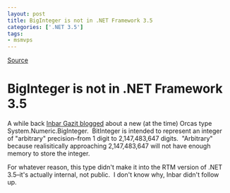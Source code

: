 ```yaml
---
layout: post
title: BigInteger is not in .NET Framework 3.5
categories: ['.NET 3.5']
tags:
- msmvps
---
```

[Source](http://blogs.msmvps.com/peterritchie/2007/12/13/biginteger-is-not-in-net-framework-3-5/ "Permalink to BigInteger is not in .NET Framework 3.5")

# BigInteger is not in .NET Framework 3.5

A while back [Inbar Gazit blogged][1] about a new (at the time) Orcas type System.Numeric.BigInteger.  BitInteger is intended to represent an integer of "arbitrary" precision–from 1 digit to 2,147,483,647 digits.  "Arbitrary" because realisitically approaching 2,147,483,647 will not have enough memory to store the integer.

For whatever reason, this type didn't make it into the RTM version of .NET 3.5–it's actually internal, not public.  I don't know why, Inbar didn't follow up.

[1]: http://blogs.msdn.com/bclteam/archive/2007/01/16/introducing-system-numeric-biginteger-inbar-gazit.aspx

